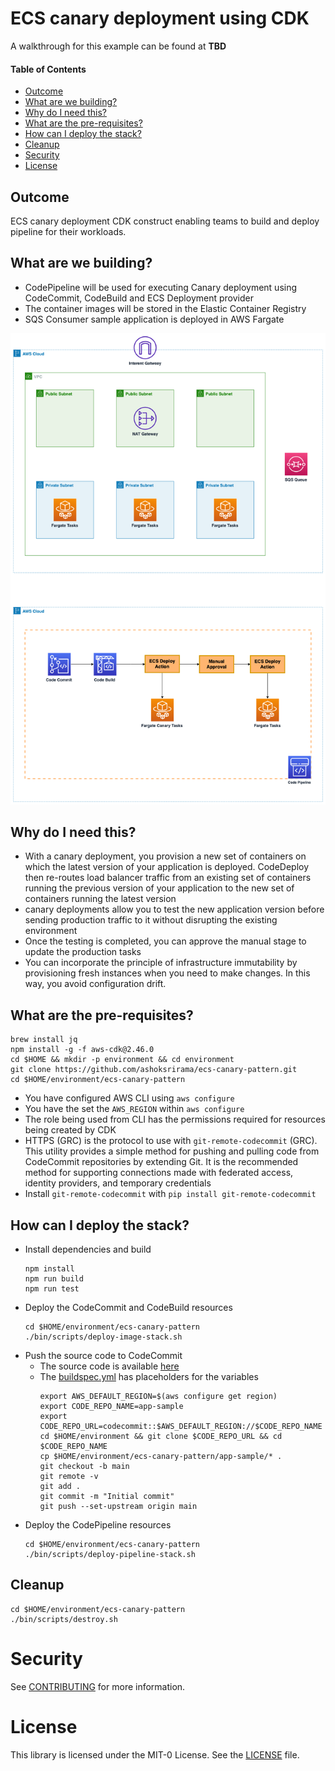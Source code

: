 # ECS canary deployment using CDK

A walkthrough for this example can be found at **TBD**

#### Table of Contents

* [Outcome](#outcome)
* [What are we building?](#what-are-we-building)
* [Why do I need this?](#why-do-i-need-this)
* [What are the pre-requisites?](#what-are-the-pre-requisites)
* [How can I deploy the stack?](#how-can-i-deploy-the-stack)
* [Cleanup](#cleanup)
* [Security](#security)
* [License](#license)

## Outcome

ECS canary deployment CDK construct enabling teams to build and deploy pipeline for their workloads.

## What are we building?

* CodePipeline will be used for executing Canary deployment using CodeCommit, CodeBuild and ECS Deployment provider
* The container images will be stored in the Elastic Container Registry
* SQS Consumer sample application is deployed in AWS Fargate

![canary-pipeline](./canary-pipeline.png)

## Why do I need this?

* With a canary deployment, you provision a new set of containers on which the latest version of your application is deployed. CodeDeploy then re-routes load balancer traffic from an existing set of containers running the previous version of your application to the new set of containers running the latest version
* canary deployments allow you to test the new application version before sending production traffic to it without disrupting the existing environment
* Once the testing is completed, you can approve the manual stage to update the production tasks
* You can incorporate the principle of infrastructure immutability by provisioning fresh instances when you need to make changes. In this way, you avoid configuration drift.

## What are the pre-requisites?

```
brew install jq
npm install -g -f aws-cdk@2.46.0
cd $HOME && mkdir -p environment && cd environment
git clone https://github.com/ashoksrirama/ecs-canary-pattern.git
cd $HOME/environment/ecs-canary-pattern
```
* You have configured AWS CLI using `aws configure`
* You have the set the `AWS_REGION` within `aws configure`
* The role being used from CLI has the permissions required for resources being created by CDK
* HTTPS (GRC) is the protocol to use with `git-remote-codecommit` (GRC). This utility provides a simple method for pushing and pulling code from CodeCommit repositories by extending Git. It is the recommended method for supporting connections made with federated access, identity providers, and temporary credentials
* Install `git-remote-codecommit` with `pip install git-remote-codecommit`

## How can I deploy the stack?

* Install dependencies and build
    ```shell
    npm install
    npm run build
    npm run test
    ```
* Deploy the CodeCommit and CodeBuild resources
    ```shell
    cd $HOME/environment/ecs-canary-pattern
    ./bin/scripts/deploy-image-stack.sh
    ```
* Push the source code to CodeCommit
  * The source code is available [here](app-sample/README.md)
  * The [buildspec.yml](app-sample/buildspec.yml) has placeholders for the variables
    ```shell
    export AWS_DEFAULT_REGION=$(aws configure get region)
    export CODE_REPO_NAME=app-sample
    export CODE_REPO_URL=codecommit::$AWS_DEFAULT_REGION://$CODE_REPO_NAME
    cd $HOME/environment && git clone $CODE_REPO_URL && cd $CODE_REPO_NAME
    cp $HOME/environment/ecs-canary-pattern/app-sample/* .
    git checkout -b main
    git remote -v
    git add .
    git commit -m "Initial commit"
    git push --set-upstream origin main
    ```
* Deploy the CodePipeline resources
    ```shell
    cd $HOME/environment/ecs-canary-pattern
    ./bin/scripts/deploy-pipeline-stack.sh
    ```

## Cleanup

```shell
cd $HOME/environment/ecs-canary-pattern
./bin/scripts/destroy.sh
```

# Security

See [CONTRIBUTING](CONTRIBUTING.md#security-issue-notifications) for more information.

# License

This library is licensed under the MIT-0 License. See the [LICENSE](LICENSE) file.